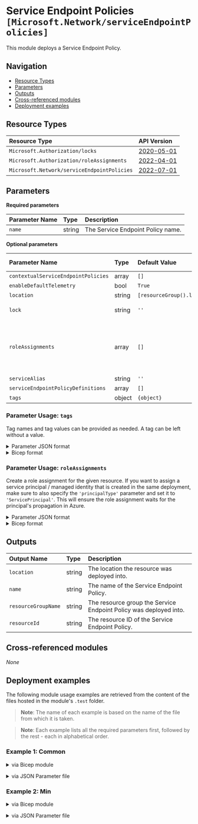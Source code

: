 # Service Endpoint Policies `[Microsoft.Network/serviceEndpointPolicies]`

This module deploys a Service Endpoint Policy.

## Navigation

- [Resource Types](#Resource-Types)
- [Parameters](#Parameters)
- [Outputs](#Outputs)
- [Cross-referenced modules](#Cross-referenced-modules)
- [Deployment examples](#Deployment-examples)

## Resource Types

| Resource Type | API Version |
| :-- | :-- |
| `Microsoft.Authorization/locks` | [2020-05-01](https://learn.microsoft.com/en-us/azure/templates/Microsoft.Authorization/2020-05-01/locks) |
| `Microsoft.Authorization/roleAssignments` | [2022-04-01](https://learn.microsoft.com/en-us/azure/templates/Microsoft.Authorization/2022-04-01/roleAssignments) |
| `Microsoft.Network/serviceEndpointPolicies` | [2022-07-01](https://learn.microsoft.com/en-us/azure/templates/Microsoft.Network/2022-07-01/serviceEndpointPolicies) |

## Parameters

**Required parameters**

| Parameter Name | Type | Description |
| :-- | :-- | :-- |
| `name` | string | The Service Endpoint Policy name. |

**Optional parameters**

| Parameter Name | Type | Default Value | Allowed Values | Description |
| :-- | :-- | :-- | :-- | :-- |
| `contextualServiceEndpointPolicies` | array | `[]` |  | An Array of contextual service endpoint policy. |
| `enableDefaultTelemetry` | bool | `True` |  | Enable telemetry via a Globally Unique Identifier (GUID). |
| `location` | string | `[resourceGroup().location]` |  | Location for all resources. |
| `lock` | string | `''` | `['', CanNotDelete, ReadOnly]` | Specify the type of lock. |
| `roleAssignments` | array | `[]` |  | Array of role assignment objects that contain the 'roleDefinitionIdOrName' and 'principalId' to define RBAC role assignments on this resource. In the roleDefinitionIdOrName attribute, you can provide either the display name of the role definition, or its fully qualified ID in the following format: '/providers/Microsoft.Authorization/roleDefinitions/c2f4ef07-c644-48eb-af81-4b1b4947fb11'. |
| `serviceAlias` | string | `''` |  | The alias indicating if the policy belongs to a service. |
| `serviceEndpointPolicyDefinitions` | array | `[]` |  | An Array of service endpoint policy definitions. |
| `tags` | object | `{object}` |  | Tags of the resource. |


### Parameter Usage: `tags`

Tag names and tag values can be provided as needed. A tag can be left without a value.

<details>

<summary>Parameter JSON format</summary>

```json
"tags": {
    "value": {
        "Environment": "Non-Prod",
        "Contact": "test.user@testcompany.com",
        "PurchaseOrder": "1234",
        "CostCenter": "7890",
        "ServiceName": "DeploymentValidation",
        "Role": "DeploymentValidation"
    }
}
```

</details>

<details>

<summary>Bicep format</summary>

```bicep
tags: {
    Environment: 'Non-Prod'
    Contact: 'test.user@testcompany.com'
    PurchaseOrder: '1234'
    CostCenter: '7890'
    ServiceName: 'DeploymentValidation'
    Role: 'DeploymentValidation'
}
```

</details>
<p>

### Parameter Usage: `roleAssignments`

Create a role assignment for the given resource. If you want to assign a service principal / managed identity that is created in the same deployment, make sure to also specify the `'principalType'` parameter and set it to `'ServicePrincipal'`. This will ensure the role assignment waits for the principal's propagation in Azure.

<details>

<summary>Parameter JSON format</summary>

```json
"roleAssignments": {
    "value": [
        {
            "roleDefinitionIdOrName": "Reader",
            "description": "Reader Role Assignment",
            "principalIds": [
                "12345678-1234-1234-1234-123456789012", // object 1
                "78945612-1234-1234-1234-123456789012" // object 2
            ]
        },
        {
            "roleDefinitionIdOrName": "/providers/Microsoft.Authorization/roleDefinitions/c2f4ef07-c644-48eb-af81-4b1b4947fb11",
            "principalIds": [
                "12345678-1234-1234-1234-123456789012" // object 1
            ],
            "principalType": "ServicePrincipal"
        }
    ]
}
```

</details>

<details>

<summary>Bicep format</summary>

```bicep
roleAssignments: [
    {
        roleDefinitionIdOrName: 'Reader'
        description: 'Reader Role Assignment'
        principalIds: [
            '12345678-1234-1234-1234-123456789012' // object 1
            '78945612-1234-1234-1234-123456789012' // object 2
        ]
    }
    {
        roleDefinitionIdOrName: '/providers/Microsoft.Authorization/roleDefinitions/c2f4ef07-c644-48eb-af81-4b1b4947fb11'
        principalIds: [
            '12345678-1234-1234-1234-123456789012' // object 1
        ]
        principalType: 'ServicePrincipal'
    }
]
```

</details>
<p>

## Outputs

| Output Name | Type | Description |
| :-- | :-- | :-- |
| `location` | string | The location the resource was deployed into. |
| `name` | string | The name of the Service Endpoint Policy. |
| `resourceGroupName` | string | The resource group the Service Endpoint Policy was deployed into. |
| `resourceId` | string | The resource ID of the Service Endpoint Policy. |

## Cross-referenced modules

_None_

## Deployment examples

The following module usage examples are retrieved from the content of the files hosted in the module's `.test` folder.
   >**Note**: The name of each example is based on the name of the file from which it is taken.

   >**Note**: Each example lists all the required parameters first, followed by the rest - each in alphabetical order.

<h3>Example 1: Common</h3>

<details>

<summary>via Bicep module</summary>

```bicep
module serviceEndpointPolicies './network/service-endpoint-policy/main.bicep' = {
  name: '${uniqueString(deployment().name, location)}-test-nsnpcom'
  params: {
    // Required parameters
    name: 'nsnpcom-001'
    // Non-required parameters
    enableDefaultTelemetry: '<enableDefaultTelemetry>'
    lock: 'CanNotDelete'
    roleAssignments: [
      {
        principalIds: [
          '<managedIdentityPrincipalId>'
        ]
        principalType: 'ServicePrincipal'
        roleDefinitionIdOrName: 'Reader'
      }
    ]
    serviceEndpointPolicyDefinitions: [
      {
        name: 'Storage.ServiceEndpoint'
        properties: {
          description: 'Allow Microsoft.Storage'
          service: 'Microsoft.Storage'
          serviceResources: [
            '<id>'
          ]
        }
        type: 'Microsoft.Network/serviceEndpointPolicies/serviceEndpointPolicyDefinitions'
      }
    ]
    tags: {
      Environment: 'Non-Prod'
      Role: 'DeploymentValidation'
    }
  }
}
```

</details>
<p>

<details>

<summary>via JSON Parameter file</summary>

```json
{
  "$schema": "https://schema.management.azure.com/schemas/2019-04-01/deploymentParameters.json#",
  "contentVersion": "1.0.0.0",
  "parameters": {
    // Required parameters
    "name": {
      "value": "nsnpcom-001"
    },
    // Non-required parameters
    "enableDefaultTelemetry": {
      "value": "<enableDefaultTelemetry>"
    },
    "lock": {
      "value": "CanNotDelete"
    },
    "roleAssignments": {
      "value": [
        {
          "principalIds": [
            "<managedIdentityPrincipalId>"
          ],
          "principalType": "ServicePrincipal",
          "roleDefinitionIdOrName": "Reader"
        }
      ]
    },
    "serviceEndpointPolicyDefinitions": {
      "value": [
        {
          "name": "Storage.ServiceEndpoint",
          "properties": {
            "description": "Allow Microsoft.Storage",
            "service": "Microsoft.Storage",
            "serviceResources": [
              "<id>"
            ]
          },
          "type": "Microsoft.Network/serviceEndpointPolicies/serviceEndpointPolicyDefinitions"
        }
      ]
    },
    "tags": {
      "value": {
        "Environment": "Non-Prod",
        "Role": "DeploymentValidation"
      }
    }
  }
}
```

</details>
<p>

<h3>Example 2: Min</h3>

<details>

<summary>via Bicep module</summary>

```bicep
module serviceEndpointPolicies './network/service-endpoint-policy/main.bicep' = {
  name: '${uniqueString(deployment().name, location)}-test-nsnpmin'
  params: {
    // Required parameters
    name: 'nsnpmin-001'
    // Non-required parameters
    enableDefaultTelemetry: '<enableDefaultTelemetry>'
  }
}
```

</details>
<p>

<details>

<summary>via JSON Parameter file</summary>

```json
{
  "$schema": "https://schema.management.azure.com/schemas/2019-04-01/deploymentParameters.json#",
  "contentVersion": "1.0.0.0",
  "parameters": {
    // Required parameters
    "name": {
      "value": "nsnpmin-001"
    },
    // Non-required parameters
    "enableDefaultTelemetry": {
      "value": "<enableDefaultTelemetry>"
    }
  }
}
```

</details>
<p>
